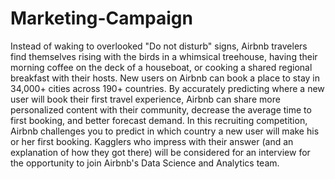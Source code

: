 # Marketing-Campaign
Instead of waking to overlooked "Do not disturb" signs, Airbnb travelers find themselves rising with the birds in a whimsical treehouse,
having their morning coffee on the deck of a houseboat, or cooking a shared regional breakfast with their hosts.
New users on Airbnb can book a place to stay in 34,000+ cities across 190+ countries. By accurately predicting where a new user will 
book their first travel experience, Airbnb can share more personalized content with their community, decrease the average time to first
booking, and better forecast demand.
In this recruiting competition, Airbnb challenges you to predict in which country a new user will make his or her first booking.
Kagglers who impress with their answer (and an explanation of how they got there) will be considered for an interview for the opportunity to join Airbnb's Data Science and Analytics team.
